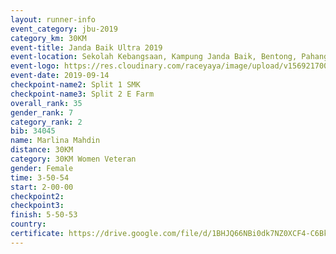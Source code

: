 ```yaml
---
layout: runner-info 
event_category: jbu-2019 
category_km: 30KM 
event-title: Janda Baik Ultra 2019  
event-location: Sekolah Kebangsaan, Kampung Janda Baik, Bentong, Pahang, Malaysia 
event-logo: https://res.cloudinary.com/raceyaya/image/upload/v1569217009/logo/janda-baik_vch1pc.jpg 
event-date: 2019-09-14 
checkpoint-name2: Split 1 SMK 
checkpoint-name3: Split 2 E Farm 
overall_rank: 35
gender_rank: 7
category_rank: 2
bib: 34045
name: Marlina Mahdin
distance: 30KM
category: 30KM Women Veteran
gender: Female
time: 3-50-54
start: 2-00-00
checkpoint2: 
checkpoint3: 
finish: 5-50-53
country: 
certificate: https://drive.google.com/file/d/1BHJQ66NBi0dk7NZ0XCF4-C6BkR22xPDY/view?usp=sharing
---
```

